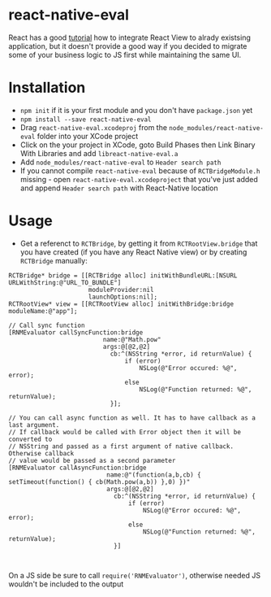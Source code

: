 # react-native-eval

React has a good [tutorial](http://facebook.github.io/react-native/docs/embedded-app-ios.html#content) how to integrate React View to alrady existsing application, but it doesn't provide a good way if you decided to migrate some of your business logic to JS first while maintaining the same UI.

# Installation

- `npm init` if it is your first module and you don't have `package.json` yet
- `npm install --save react-native-eval`
- Drag `react-native-eval.xcodeproj` from the `node_modules/react-native-eval` folder into your XCode project
- Click on the your project in XCode, goto Build Phases then Link Binary With Libraries and add `libreact-native-eval.a`
- Add `node_modules/react-native-eval` to `Header search path`
- If you cannot compile `react-native-eval` because of `RCTBridgeModule.h` missing - open `react-native-eval.xcodeproject` that you've just added and append `Header search path` with React-Native location

# Usage
- Get a referenct to `RCTBridge`, by getting it from `RCTRootView.bridge` that you have created (if you have any React Native view) or by creating `RCTBridge` manually:
```objc
RCTBridge* bridge = [[RCTBridge alloc] initWithBundleURL:[NSURL URLWithString:@"URL_TO_BUNDLE"]
                      moduleProvider:nil
                      launchOptions:nil];
RCTRootView* view = [[RCTRootView alloc] initWithBridge:bridge moduleName:@"app"];

// Call sync function
[RNMEvaluator callSyncFunction:bridge
                          name:@"Math.pow"
                          args:@[@2,@2]
                            cb:^(NSString *error, id returnValue) {
                                if (error)
                                    NSLog(@"Error occured: %@", error);
                                else
                                    NSLog(@"Function returned: %@", returnValue);
                            }];
 
// You can call async function as well. It has to have callback as a last argument.
// If callback would be called with Error object then it will be converted to
// NSString and passed as a first argument of native callback. Otherwise callback
// value would be passed as a second parameter
[RNMEvaluator callAsyncFunction:bridge
                           name:@"(function(a,b,cb) { setTimeout(function() { cb(Math.pow(a,b)) },0) })"
                           args:@[@2,@2]
                             cb:^(NSString *error, id returnValue) {
                                 if (error)
                                     NSLog(@"Error occured: %@", error);
                                 else
                                     NSLog(@"Function returned: %@", returnValue);
                             }]



```

On a JS side be sure to call `require('RNMEvaluator')`, otherwise needed JS wouldn't be included to the output
